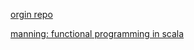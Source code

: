[orgin repo](https://github.com/fpinscala/fpinscala)

[manning: functional programming in scala](http://www.manning.com/bjarnason/)